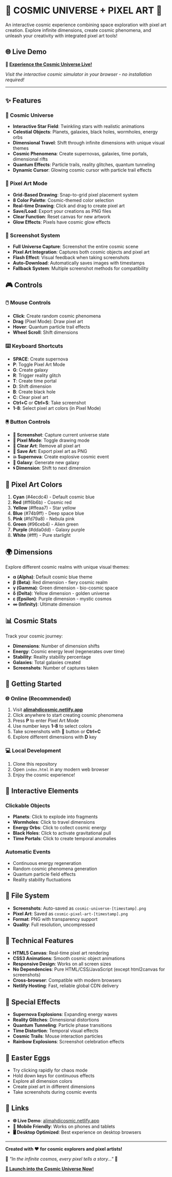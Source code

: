 # 🌌 COSMIC UNIVERSE + PIXEL ART 🎨

An interactive cosmic experience combining space exploration with pixel art creation. Explore infinite dimensions, create cosmic phenomena, and unleash your creativity with integrated pixel art tools!

## 🌐 Live Demo

**🚀 [Experience the Cosmic Universe Live!](https://alimahdicosmic.netlify.app)**

*Visit the interactive cosmic simulator in your browser - no installation required!*

---

## ✨ Features

### 🌌 Cosmic Universe
- **Interactive Star Field**: Twinkling stars with realistic animations
- **Celestial Objects**: Planets, galaxies, black holes, wormholes, energy orbs
- **Dimensional Travel**: Shift through infinite dimensions with unique visual themes
- **Cosmic Phenomena**: Create supernovas, galaxies, time portals, dimensional rifts
- **Quantum Effects**: Particle trails, reality glitches, quantum tunneling
- **Dynamic Cursor**: Glowing cosmic cursor with particle trail effects

### 🎨 Pixel Art Mode
- **Grid-Based Drawing**: Snap-to-grid pixel placement system
- **8 Color Palette**: Cosmic-themed color selection
- **Real-time Drawing**: Click and drag to create pixel art
- **Save/Load**: Export your creations as PNG files
- **Clear Function**: Reset canvas for new artwork
- **Glow Effects**: Pixels have cosmic glow effects

### 📸 Screenshot System
- **Full Universe Capture**: Screenshot the entire cosmic scene
- **Pixel Art Integration**: Captures both cosmic objects and pixel art
- **Flash Effect**: Visual feedback when taking screenshots
- **Auto-Download**: Automatically saves images with timestamps
- **Fallback System**: Multiple screenshot methods for compatibility

## 🎮 Controls

### 🖱️ Mouse Controls
- **Click**: Create random cosmic phenomena
- **Drag** (Pixel Mode): Draw pixel art
- **Hover**: Quantum particle trail effects
- **Wheel Scroll**: Shift dimensions

### ⌨️ Keyboard Shortcuts
- **SPACE**: Create supernova
- **P**: Toggle Pixel Art Mode
- **G**: Create galaxy
- **R**: Trigger reality glitch
- **T**: Create time portal
- **D**: Shift dimension
- **B**: Create black hole
- **C**: Clear pixel art
- **Ctrl+C** or **Ctrl+S**: Take screenshot
- **1-8**: Select pixel art colors (in Pixel Mode)

### 🖲️ Button Controls
- **📸 Screenshot**: Capture current universe state
- **🎨 Pixel Mode**: Toggle drawing mode
- **🧹 Clear Art**: Remove all pixel art
- **💾 Save Art**: Export pixel art as PNG
- **💥 Supernova**: Create explosive cosmic event
- **🌌 Galaxy**: Generate new galaxy
- **🌀 Dimension**: Shift to next dimension

## 🎨 Pixel Art Colors

1. **Cyan** (#4ecdc4) - Default cosmic blue
2. **Red** (#ff6b6b) - Cosmic red
3. **Yellow** (#ffeaa7) - Star yellow
4. **Blue** (#74b9ff) - Deep space blue
5. **Pink** (#fd79a8) - Nebula pink
6. **Green** (#96ceb4) - Alien green
7. **Purple** (#dda0dd) - Galaxy purple
8. **White** (#fff) - Pure starlight

## 🌍 Dimensions

Explore different cosmic realms with unique visual themes:
- **α (Alpha)**: Default cosmic blue theme
- **β (Beta)**: Red dimension - fiery cosmic realm
- **γ (Gamma)**: Green dimension - bio-cosmic space
- **δ (Delta)**: Yellow dimension - golden universe
- **ε (Epsilon)**: Purple dimension - mystic cosmos
- **∞ (Infinity)**: Ultimate dimension

## 📊 Cosmic Stats

Track your cosmic journey:
- **Dimensions**: Number of dimension shifts
- **Energy**: Cosmic energy level (regenerates over time)
- **Stability**: Reality stability percentage
- **Galaxies**: Total galaxies created
- **Screenshots**: Number of captures taken

## 🚀 Getting Started

### 🌐 Online (Recommended)
1. Visit **[alimahdicosmic.netlify.app](https://alimahdicosmic.netlify.app)**
2. Click anywhere to start creating cosmic phenomena
3. Press **P** to enter Pixel Art Mode
4. Use number keys **1-8** to select colors
5. Take screenshots with **📸** button or **Ctrl+C**
6. Explore different dimensions with **D** key

### 💻 Local Development
1. Clone this repository
2. Open `index.html` in any modern web browser
3. Enjoy the cosmic experience!

## 🎯 Interactive Elements

### Clickable Objects
- **Planets**: Click to explode into fragments
- **Wormholes**: Click to travel dimensions
- **Energy Orbs**: Click to collect cosmic energy
- **Black Holes**: Click to activate gravitational pull
- **Time Portals**: Click to create temporal anomalies

### Automatic Events
- Continuous energy regeneration
- Random cosmic phenomena generation
- Quantum particle field effects
- Reality stability fluctuations

## 💾 File System

- **Screenshots**: Auto-saved as `cosmic-universe-[timestamp].png`
- **Pixel Art**: Saved as `cosmic-pixel-art-[timestamp].png`
- **Format**: PNG with transparency support
- **Quality**: Full resolution, uncompressed

## 🔧 Technical Features

- **HTML5 Canvas**: Real-time pixel art rendering
- **CSS3 Animations**: Smooth cosmic object animations
- **Responsive Design**: Works on all screen sizes
- **No Dependencies**: Pure HTML/CSS/JavaScript (except html2canvas for screenshots)
- **Cross-browser**: Compatible with modern browsers
- **Netlify Hosting**: Fast, reliable global CDN delivery

## 🎪 Special Effects

- **Supernova Explosions**: Expanding energy waves
- **Reality Glitches**: Dimensional distortions
- **Quantum Tunneling**: Particle phase transitions
- **Time Distortion**: Temporal visual effects
- **Cosmic Trails**: Mouse interaction particles
- **Rainbow Explosions**: Screenshot celebration effects

## 🌟 Easter Eggs

- Try clicking rapidly for chaos mode
- Hold down keys for continuous effects
- Explore all dimension colors
- Create pixel art in different dimensions
- Take screenshots during cosmic events

## 🔗 Links

- **🌐 Live Demo**: [alimahdicosmic.netlify.app](https://alimahdicosmic.netlify.app)
- **📱 Mobile Friendly**: Works on phones and tablets
- **🖥️ Desktop Optimized**: Best experience on desktop browsers

---

**Created with ❤️ for cosmic explorers and pixel artists!**

🌌 *"In the infinite cosmos, every pixel tells a story..."* 🎨

**[🚀 Launch into the Cosmic Universe Now!](https://alimahdicosmic.netlify.app)**
